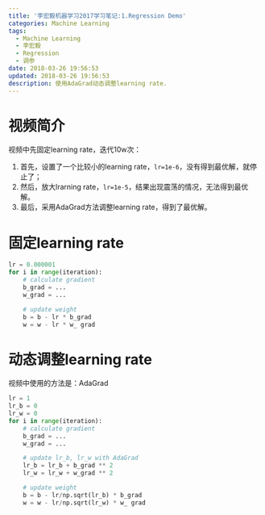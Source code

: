 ```yaml
---
title: '李宏毅机器学习2017学习笔记:1.Regression Demo'
categories: Machine Learning
tags:
  - Machine Learning
  - 李宏毅
  - Regression
  - 调参
date: 2018-03-26 19:56:53
updated: 2018-03-26 19:56:53
description: 使用AdaGrad动态调整learning rate.
---
```



# 视频简介
视频中先固定learning rate，迭代10w次：
1. 首先，设置了一个比较小的learning rate，`lr=1e-6`，没有得到最优解，就停止了；
2. 然后，放大lrarning rate，`lr=1e-5`，结果出现震荡的情况，无法得到最优解。
3. 最后，采用AdaGrad方法调整learning rate，得到了最优解。

# 固定learning rate
```python
lr = 0.000001
for i in range(iteration):
    # calculate gradient
    b_grad = ...
    w_grad = ...

    # update weight
    b = b - lr * b_grad
    w = w - lr * w_ grad
```

# 动态调整learning rate
视频中使用的方法是：AdaGrad

```python
lr = 1
lr_b = 0
lr_w = 0
for i in range(iteration):
    # calculate gradient
    b_grad = ...
    w_grad = ...

    # update lr_b, lr_w with AdaGrad
    lr_b = lr_b + b_grad ** 2
    lr_w = lr_w + w_grad ** 2

    # update weight
    b = b - lr/np.sqrt(lr_b) * b_grad
    w = w - lr/np.sqrt(lr_w) * w_ grad
```
